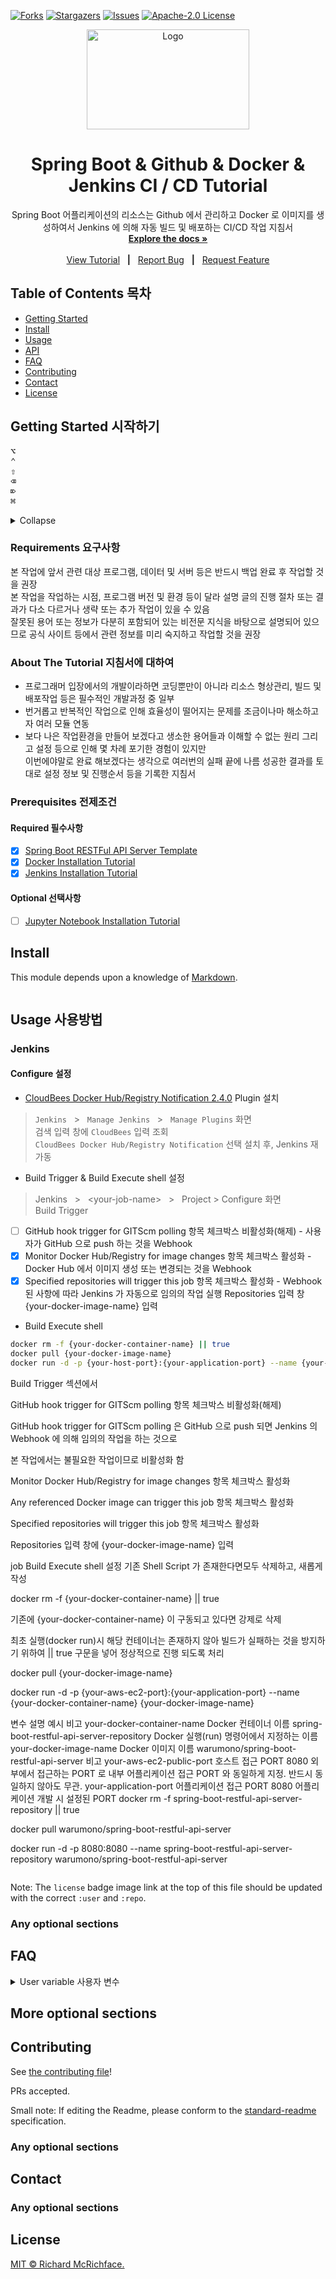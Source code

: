 [![Forks][forks-shield]][forks-url]
[![Stargazers][stars-shield]][stars-url]
[![Issues][issues-shield]][issues-url]
[![Apache-2.0 License][license-shield]][license-url]
<!-- [![license](https://img.shields.io/github/license/:user/:repo.svg)](LICENSE) -->

<p align="center">
  <a href="https://warumono-for-develop.github.io">
    <img src="https://github.com/warumono-for-develop/warumono-for-develop.github.io/blob/master/logos/WARU-MONO-logo.png?raw=true" alt="Logo" width="260" height="160">
  </a>

  <h1 align="center">Spring Boot &amp; Github &amp; Docker &amp; Jenkins CI / CD Tutorial</h1>

  <p align="center">
    Spring Boot 어플리케이션의 리소스는 Github 에서 관리하고 Docker 로 이미지를 생성하여서 Jenkins 에 의해 자동 빌드 및 배포하는 CI/CD 작업 지침서
    <br />
    <a href="https://github.com/warumono-for-develop/spring-boot-github-docker-jenkins-ci-cd-tutorial"><strong>Explore the docs »</strong></a>
    <br />
    <br />
    <a href="https://github.com/warumono-for-develop/spring-boot-github-docker-jenkins-ci-cd-tutorial">View Tutorial</a>
    &nbsp; <b>|</b> &nbsp;
    <a href="https://github.com/warumono-for-develop/spring-boot-github-docker-jenkins-ci-cd-tutorial">Report Bug</a>
    &nbsp; <b>|</b> &nbsp;
    <a href="https://github.com/warumono-for-develop/spring-boot-github-docker-jenkins-ci-cd-tutorial">Request Feature</a>
  </p>
</p>

## Table of Contents 목차

- [Getting Started](#getting-started)
- [Install](#install)
- [Usage](#usage)
- [API](#api)
- [FAQ](#faq)
- [Contributing](#contributing)
- [Contact](#contact)
- [License](#license)

## Getting Started 시작하기

<kbd>⌥</kbd>    
<kbd>⌃</kbd>    
<kbd>⇧</kbd>    
<kbd>⌫</kbd>    
<kbd>⌦</kbd>    
<kbd>⌘</kbd>    

<details> 
  <summary>Collapse</summary>
  Expanded
</details>

### Requirements 요구사항

본 작업에 앞서 관련 대상 프로그램, 데이터 및 서버 등은 반드시 백업 완료 후 작업할 것을 권장   
본 작업을 작업하는 시점, 프로그램 버전 및 환경 등이 달라 설명 글의 진행 절차 또는 결과가 다소 다르거나 생략 또는 추가 작업이 있을 수 있음    
잘못된 용어 또는 정보가 다분히 포함되어 있는 비전문 지식을 바탕으로 설명되어 있으므로 공식 사이트 등에서 관련 정보를 미리 숙지하고 작업할 것을 권장

### About The Tutorial 지침서에 대하여

  - 프로그래머 입장에서의 개발이라하면 코딩뿐만이 아니라 리소스 형상관리, 빌드 및 배포작업 등은 필수적인 개발과정 중 일부   
  - 번거롭고 반복적인 작업으로 인해 효율성이 떨어지는 문제를 조금이나마 해소하고자 여러 모듈 연동   
  - 보다 나은 작업환경을 만들어 보겠다고 생소한 용어들과 이해할 수 없는 원리 그리고 설정 등으로 인해 몇 차례 포기한 경험이 있지만    
이번에야말로 완료 해보겠다는 생각으로 여러번의 실패 끝에 나름 성공한 결과를 토대로 설정 정보 및 진행순서 등을 기록한 지침서

### Prerequisites 전제조건

#### Required 필수사항

  - [x] [Spring Boot RESTFul API Server Template][spring-boot-restful-api-server-template]
  - [x] [Docker Installation Tutorial][docker-installation-tutorial]
  - [x] [Jenkins Installation Tutorial][jenkins-installation-tutorial]

#### Optional 선택사항

  - [ ] [Jupyter Notebook Installation Tutorial][jupyter-notebook-installation-tutorial]

## Install

This module depends upon a knowledge of [Markdown]().

```
```

## Usage 사용방법

### Jenkins

#### Configure 설정

  - [CloudBees Docker Hub/Registry Notification 2.4.0](https://plugins.jenkins.io/dockerhub-notification/) Plugin 설치
  > `Jenkins` &nbsp; > &nbsp; `Manage Jenkins` &nbsp; > &nbsp; `Manage Plugins` 화면    
  > 검색 입력 창에 `CloudBees` 입력 조회    
  > `CloudBees Docker Hub/Registry Notification` 선택 설치 후, Jenkins 재가동

  - Build Trigger & Build Execute shell 설정
  > Jenkins &nbsp; > &nbsp; \<your-job-name\> &nbsp; > &nbsp; Project <your-job-name> > Configure 화면    
  > Build Trigger   
  - [ ] GitHub hook trigger for GITScm polling 항목 체크박스 비활성화(해제) - 사용자가 GitHub 으로 push 하는 것을 Webhook   
  - [x] Monitor Docker Hub/Registry for image changes 항목 체크박스 활성화 - Docker Hub 에서 이미지 생성 또는 변경되는 것을 Webhook   
  - [x] Specified repositories will trigger this job 항목 체크박스 활성화 - Webhook 된 사항에 따라 Jenkins 가 자동으로 임의의 작업 실행
  Repositories 입력 창 {your-docker-image-name} 입력
  
  - Build Execute shell   
  ```sh
  docker rm -f {your-docker-container-name} || true   
  docker pull {your-docker-image-name}    
  docker run -d -p {your-host-port}:{your-application-port} --name {your-docker-container-name} {your-docker-image-name}
  ```


Build Trigger 섹션에서

 GitHub hook trigger for GITScm polling 항목 체크박스 비활성화(해제)

GitHub hook trigger for GITScm polling 은 GitHub 으로 push 되면 Jenkins 의 Webhook 에 의해 임의의 작업을 하는 것으로

본 작업에서는 불필요한 작업이므로 비활성화 함

 Monitor Docker Hub/Registry for image changes 항목 체크박스 활성화

 Any referenced Docker image can trigger this job 항목 체크박스 활성화

 Specified repositories will trigger this job 항목 체크박스 활성화

Repositories 입력 창에 {your-docker-image-name} 입력

job Build Execute shell 설정
기존 Shell Script 가 존재한다면모두 삭제하고, 새롭게 작성

docker rm -f {your-docker-container-name} || true

기존에 {your-docker-container-name} 이 구동되고 있다면 강제로 삭제

최초 실행(docker run)시 해당 컨테이너는 존재하지 않아 빌드가 실패하는 것을 방지하기 위하여 || true 구문을 넣어 정상적으로 진행 되도록 처리

docker pull {your-docker-image-name}

docker run -d -p {your-aws-ec2-port}:{your-application-port} --name {your-docker-container-name} {your-docker-image-name}

변수	설명	예시	비고
your-docker-container-name	Docker 컨테이너 이름	spring-boot-restful-api-server-repository	Docker 실행(run) 명령어에서 지정하는 이름
your-docker-image-name	Docker 이미지 이름	warumono/spring-boot-restful-api-server	비고
your-aws-ec2-public-port	호스트 접근 PORT	8080	외부에서 접근하는 PORT 로 내부 어플리케이션 접근 PORT 와 동일하게 지정. 반드시 동일하지 않아도 무관.
your-application-port	어플리케이션 접근 PORT	8080	어플리케이션 개발 시 설정된 PORT
docker rm -f spring-boot-restful-api-server-repository || true

docker pull warumono/spring-boot-restful-api-server

docker run -d -p 8080:8080 --name spring-boot-restful-api-server-repository warumono/spring-boot-restful-api-server




```
```

Note: The `license` badge image link at the top of this file should be updated with the correct `:user` and `:repo`.

### Any optional sections

## FAQ

<details> 
  <summary>User variable 사용자 변수</summary>
본 지침서는 작성자의 기준으로 설명하다보니 모든 작업의 내용대로 복사하여 사용할 경우 의도하지 않은 과정이나 결과를 도래할 수 있기에,
사용자 자신의 환경에 맞추거나 또는 원하는 내용대로 작업할 수 있도록 설명하기 위하여 변수 형태로 사용    


- `{variable-name}` 사용자가 직접 입력해야하는 부분. http://`{your-host-ip}`:8080 &nbsp; - - - > &nbsp; http://`123.456.789.0`:8080    
- `<variable-name>` 사용자의 어떠한 행위에 따른 제공되는 결과 부분. `<your-cert-key-name>`.pem &nbsp; - - - > &nbsp; `my_cert`.pem

---
</details>

## More optional sections

## Contributing

See [the contributing file](CONTRIBUTING.md)!

PRs accepted.

Small note: If editing the Readme, please conform to the [standard-readme](https://github.com/RichardLitt/standard-readme) specification.

### Any optional sections

## Contact

### Any optional sections

## License

[MIT © Richard McRichface.](../LICENSE)

<!-- MARKDOWN LINKS & IMAGES -->

<!-- https://www.markdownguide.org/basic-syntax/#reference-style-links -->

[spring-boot-restful-api-server-template]: https://github.com/warumono-for-develop/spring-boot-restful-api-server-template "Spring Boot RESTFul API Server Template"
[docker-installation-tutorial]: https://github.com/warumono-for-develop/docker-installation-tutorial "Docker Installation Tutorial"
[jenkins-installation-tutorial]: https://github.com/warumono-for-develop/jenkins-installation-tutorial "Jenkins Installation Tutorial"
[jupyter-notebook-installation-tutorial]: https://github.com/warumono-for-develop/jupyter-notebook-installation-tutorial "Jupyter Notebook Installation Tutorial"

[contributors-shield]: https://img.shields.io/github/contributors/warumono-for-develop/jenkins-installation-tutorial.svg?style=flat-square
[contributors-url]: https://github.com/warumono-for-develop/jenkins-installation-tutorial/graphs/contributors
[forks-shield]: https://img.shields.io/github/forks/warumono-for-develop/jenkins-installation-tutorial.svg?style=flat-square
[forks-url]: https://github.com/warumono-for-develop/jenkins-installation-tutorial/network/members
[stars-shield]: https://img.shields.io/github/stars/warumono-for-develop/jenkins-installation-tutorial.svg?style=flat-square
[stars-url]: https://github.com/warumono-for-develop/jenkins-installation-tutorial/stargazers
[issues-shield]: https://img.shields.io/github/issues/warumono-for-develop/jenkins-installation-tutorial.svg?style=flat-square
[issues-url]: https://github.com/warumono-for-develop/jenkins-installation-tutorial/issues
[license-shield]: https://img.shields.io/github/license/warumono-for-develop/jenkins-installation-tutorial.svg?style=flat-square
[license-url]: https://github.com/warumono-for-develop/jenkins-installation-tutorial/blob/master/LICENSE
[product-screenshot]: images/screenshot.png
